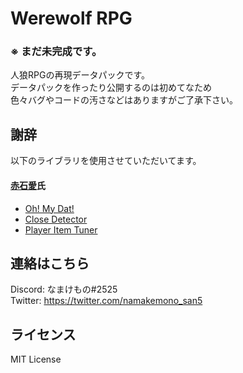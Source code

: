 # Werewolf RPG
### ※ まだ未完成です。

人狼RPGの再現データパックです。  
データパックを作ったり公開するのは初めてなため  
色々バグやコードの汚さなどはありますがご了承下さい。

## 謝辞
以下のライブラリを使用させていただいてます。

#### [赤石愛](https://twitter.com/AiAkaishi)氏
* [Oh! My Dat!](https://github.com/Ai-Akaishi/OhMyDat)
* [Close Detector](https://github.com/Ai-Akaishi/CloseDetector)
* [Player Item Tuner](https://github.com/Ai-Akaishi/PlayerItemTuner)

## 連絡はこちら
Discord: なまけもの#2525  
Twitter: https://twitter.com/namakemono_san5

## ライセンス
MIT License